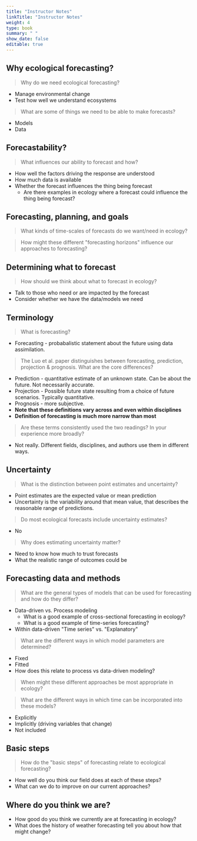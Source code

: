 ```yaml
---
title: "Instructor Notes"
linkTitle: "Instructor Notes"
weight: 4
type: book
summary: " "
show_date: false
editable: true
---
```


## Why ecological forecasting?

> Why do we need ecological forecasting?

* Manage environmental change
* Test how well we understand ecosystems

> What are some of things we need to be able to make forecasts?

* Models
* Data

## Forecastability?

> What influences our ability to forecast and how?

* How well the factors driving the response are understood
* How much data is available
* Whether the forecast influences the thing being forecast
    * Are there examples in ecology where a forecast could influence the thing being forecast?

## Forecasting, planning, and goals

> What kinds of time-scales of forecasts do we want/need in ecology?

> How might these different "forecasting horizons" influence our approaches to forecasting?

## Determining what to forecast

> How should we think about what to forecast in ecology?

* Talk to those who need or are impacted by the forecast
* Consider whether we have the data/models we need

## Terminology

> What is forecasting?

* Forecasting - probabalistic statement about the future using data assimilation.

> The Luo et al. paper distinguishes between forecasting, prediction, projection & prognosis. What are the core differences?

* Prediction - quantitative estimate of an unknown state. Can be about the future. Not necessarily accurate.
* Projection - Possible future state resulting from a choice of future scenarios. Typically quantitative.
* Prognosis - more subjective.
* **Note that these definitions vary across and even within disciplines**
* **Definition of forecasting is much more narrow than most**

> Are these terms consistently used the two readings? In your experience more broadly?

* Not really. Different fields, disciplines, and authors use them in different ways.

## Uncertainty

> What is the distinction between point estimates and uncertainty?

* Point estimates are the expected value or mean prediction
* Uncertainty is the variability around that mean value, that describes the reasonable range of predictions.

> Do most ecological forecasts include uncertainty estimates?

* No

> Why does estimating uncertainty matter?

* Need to know how much to trust forecasts
* What the realistic range of outcomes could be


## Forecasting data and methods

> What are the general types of models that can be used for forecasting and how do they differ?

* Data-driven vs. Process modeling
  * What is a good example of cross-sectional forecasting in ecology?
  * What is a good example of time-series forecasting?
* Within data-driven "Time series" vs. "Explanatory"

> What are the different ways in which model parameters are determined?

* Fixed
* Fitted
* How does this relate to process vs data-driven modeling?

> When might these different approaches be most appropriate in ecology?

> What are the different ways in which time can be incorporated into these models?

* Explicitly
* Implicitly (driving variables that change)
* Not included

## Basic steps

> How do the "basic steps" of forecasting relate to ecological forecasting?

* How well do you think our field does at each of these steps?
* What can we do to improve on our current approaches?

## Where do you think we are?

* How good do you think we currently are at forecasting in ecology?
* What does the history of weather forecasting tell you about how that might change?
